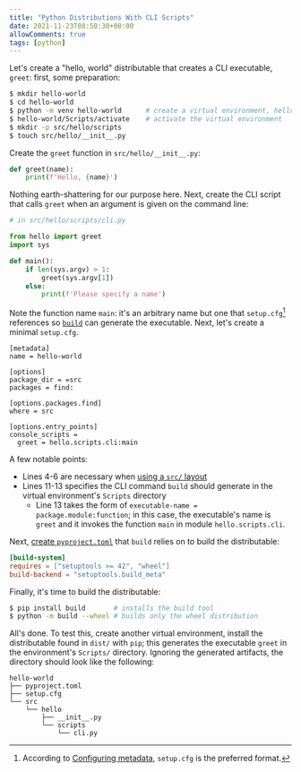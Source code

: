 ```yaml
---
title: "Python Distributions With CLI Scripts"
date: 2021-11-23T08:50:30+08:00
allowComments: true
tags: [python]
---
```


Let's create a "hello, world" distributable that creates a CLI executable,
`greet`: first, some preparation:

```bash
$ mkdir hello-world
$ cd hello-world
$ python -m venv hello-world      # create a virtual environment, hello-world
$ hello-world/Scripts/activate    # activate the virtual environment
$ mkdir -p src/hello/scripts
$ touch src/hello/__init__.py
```

Create the `greet` function in `src/hello/__init__.py`:

```python {linenos=table}
def greet(name):
    print(f'Hello, {name}')
```

Nothing earth-shattering for our purpose here. Next, create the CLI script
that calls `greet` when an argument is given on the command line:

```python {linenos=table}
# in src/hello/scripts/cli.py

from hello import greet
import sys

def main():
    if len(sys.argv) > 1:
        greet(sys.argv[1])
    else:
        print(f'Please specify a name')
```

Note the function name `main`: it's an arbitrary name but one that
`setup.cfg`[^1] references so [`build`][build] can generate the
executable. Next, let's create a minimal `setup.cfg`.

```plaintext {linenos=table, hl_lines=["4-6","11-13"]}
[metadata]
name = hello-world

[options]
package_dir = =src
packages = find:

[options.packages.find]
where = src

[options.entry_points]
console_scripts =
  greet = hello.scripts.cli:main
```

A few notable points:

* Lines 4-6 are necessary when [using a `src/` layout][src-layout]
* Lines 11-13 specifies the CLI command `build` should generate in the
  virtual environment's `Scripts` directory
  * Line 13 takes the form of `executable-name = package.module:function`;
    in this case, the executable's name is `greet` and it invokes
    the function `main` in module `hello.scripts.cli`.

Next, [create `pyproject.toml`][create-pyproject.toml] that `build`
relies on to build the distributable:

```toml {linenos=table}
[build-system]
requires = ["setuptools >= 42", "wheel"]
build-backend = "setuptools.build_meta"
```

Finally, it's time to build the distributable:

```bash
$ pip install build       # installs the build tool
$ python -m build --wheel # builds only the wheel distribution
```

All's done. To test this, create another virtual environment, install
the distributable found in `dist/` with `pip`; this generates the executable
`greet` in the environment's `Scripts/` directory. Ignoring the generated
artifacts, the directory should look like the following:

```
hello-world
├── pyproject.toml
├── setup.cfg
└── src
    └── hello
        ├── __init__.py
        └── scripts
            └── cli.py
```

[^1]: According to [Configuring metadata][config-metadata], `setup.cfg` is
      the preferred format.

[build]: https://github.com/pypa/build
[src-layout]:https://setuptools.pypa.io/en/latest/userguide/declarative_config.html#using-a-src-layout
[create-pyproject.toml]: https://packaging.python.org/tutorials/packaging-projects/#creating-pyproject-toml
[config-metadata]: https://packaging.python.org/tutorials/packaging-projects/#configuring-metadata
